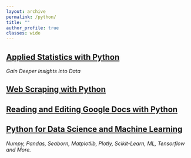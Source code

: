 ```yaml
---
layout: archive
permalink: /python/
title: ""
author_profile: true
classes: wide
---
```


## [Applied Statistics with Python](../_posts/2020-02-22-statistics.md)

_Gain Deeper Insights into Data_

## [Web Scraping with Python](../_posts/2020-05-08-WebScraping.md)

## [Reading and Editing Google Docs with Python](../_posts/2020-05-10-GoogleDoc.md)

## [Python for Data Science and Machine Learning](../_posts/2020-02-22-pythondsml.md)

_Numpy, Pandas, Seaborn, Matplotlib, Plotly, Scikit-Learn, ML, Tensorflow and More._
